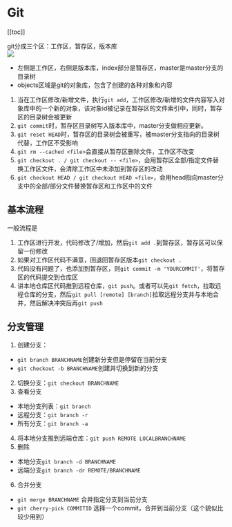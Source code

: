 # Git

[[toc]]

git分成三个区：工作区，暂存区，版本库  
![](/note/2019-06-20-13-11-29.png)
* 左侧是工作区，右侧是版本库，index部分是暂存区，master是master分支的目录树
* objects区域是git的对象库，包含了创建的各种对象和内容  
1. 当在工作区修改/新增文件，执行`git add`，工作区修改/新增的文件内容写入对象库中的一个新的对象，该对象id被记录在暂存区的文件索引中，同时，暂存区的目录树会被更新
2. `git commit`时，暂存区目录树写入版本库中，master分支做相应更新。
3. `git reset HEAD`时，暂存区的目录树会被重写，被master分支指向的目录树代替，工作区不受影响
4. `git rm --cached <file>`会直接从暂存区删除文件，工作区不改变
5. `git checkout . / git checkout -- <file>`，会用暂存区全部/指定文件替换工作区文件，会清除工作区中未添加到暂存区的改动
6. `git checkout HEAD / git checkout HEAD <file>`，会用head指向master分支中的全部/部分文件替换暂存区和工作区中的文件  

## 基本流程
一般流程是
1. 工作区进行开发，代码修改了/增加，然后`git add .`到暂存区，暂存区可以保留一份修改
2. 如果对工作区代码不满意，回退回暂存区版本`git checkout .`
3. 代码没有问题了，也添加到暂存区，则`git commit -m 'YOURCOMMIT'`，将暂存区的代码提交到仓库区
4. 讲本地仓库区代码推到远程仓库，`git push`。或者可以先`git fetch`，拉取远程仓库的分支，然后`git pull [remote] [branch]`拉取远程分支并与本地合并，然后解决冲突后再`git push`

## 分支管理
1. 创建分支：
  * `git branch BRANCHNAME`创建新分支但是停留在当前分支
  * `git checkout -b BRANCHNAME`创建并切换到新的分支
2. 切换分支：`git checkout BRANCHNAME`
3. 查看分支
  * 本地分支列表：`git branch`
  * 远程分支：`git branch -r`
  * 所有分支：`git branch -a`
4. 将本地分支推到远端仓库：`git push REMOTE LOCALBRANCHNAME`
5. 删除
  * 本地分支`git branch -d BRANCHNAME`
  * 远端分支`git branch -dr REMOTE/BRANCHNAME`
6. 合并分支
  * `git merge BRANCHNAME` 合并指定分支到当前分支
  * `git cherry-pick COMMITID` 选择一个commit，合并到当前分支（这个貌似比较少用到）
